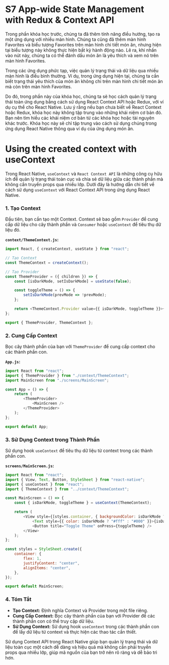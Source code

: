 # S7 App-wide State Management with Redux & Context API

Trong phần khóa học trước, chúng ta đã thêm tính năng điều hướng, tạo ra một ứng dụng với nhiều màn hình. Chúng ta cũng đã thêm màn hình Favorites và biểu tượng Favorites trên màn hình chi tiết món ăn, nhưng hiện tại biểu tượng này không thực hiện bất kỳ hành động nào. Lẽ ra, khi nhấn vào nút này, chúng ta có thể đánh dấu món ăn là yêu thích và xem nó trên màn hình Favorites.

Trong các ứng dụng phức tạp, việc quản lý trạng thái và dữ liệu qua nhiều màn hình là điều bình thường. Ví dụ, trong ứng dụng hiện tại, chúng ta cần biết trạng thái yêu thích của món ăn không chỉ trên màn hình chi tiết món ăn mà còn trên màn hình Favorites.

Do đó, trong phần này của khóa học, chúng ta sẽ học cách quản lý trạng thái toàn ứng dụng bằng cách sử dụng React Context API hoặc Redux, với ví dụ cụ thể cho React Native. Lưu ý rằng nếu bạn chưa biết về React Context hoặc Redux, khóa học này không tập trung vào những khái niệm cơ bản đó. Bạn nên tìm hiểu các khái niệm cơ bản từ các khóa học hoặc tài nguyên khác trước. Khóa học này sẽ chỉ tập trung vào cách sử dụng chúng trong ứng dụng React Native thông qua ví dụ của ứng dụng món ăn.

# Using the created context with useContext

Trong React Native, `useContext` và `React Context API` là những công cụ hữu ích để quản lý trạng thái toàn cục và chia sẻ dữ liệu giữa các thành phần mà không cần truyền props qua nhiều lớp. Dưới đây là hướng dẫn chi tiết về cách sử dụng `useContext` với React Context API trong ứng dụng React Native.

### 1. **Tạo Context**

Đầu tiên, bạn cần tạo một Context. Context sẽ bao gồm `Provider` để cung cấp dữ liệu cho cây thành phần và `Consumer` hoặc `useContext` để tiêu thụ dữ liệu đó.

**`context/ThemeContext.js`:**

```javascript
import React, { createContext, useState } from "react";

// Tạo Context
const ThemeContext = createContext();

// Tạo Provider
const ThemeProvider = ({ children }) => {
    const [isDarkMode, setIsDarkMode] = useState(false);

    const toggleTheme = () => {
        setIsDarkMode(prevMode => !prevMode);
    };

    return <ThemeContext.Provider value={{ isDarkMode, toggleTheme }}>{children}</ThemeContext.Provider>;
};

export { ThemeProvider, ThemeContext };
```

### 2. **Cung Cấp Context**

Bọc cây thành phần của bạn với `ThemeProvider` để cung cấp context cho các thành phần con.

**`App.js`:**

```javascript
import React from "react";
import { ThemeProvider } from "./context/ThemeContext";
import MainScreen from "./screens/MainScreen";

const App = () => {
    return (
        <ThemeProvider>
            <MainScreen />
        </ThemeProvider>
    );
};

export default App;
```

### 3. **Sử Dụng Context trong Thành Phần**

Sử dụng hook `useContext` để tiêu thụ dữ liệu từ context trong các thành phần con.

**`screens/MainScreen.js`:**

```javascript
import React from "react";
import { View, Text, Button, StyleSheet } from "react-native";
import { useContext } from "react";
import { ThemeContext } from "../context/ThemeContext";

const MainScreen = () => {
    const { isDarkMode, toggleTheme } = useContext(ThemeContext);

    return (
        <View style={[styles.container, { backgroundColor: isDarkMode ? "#333" : "#fff" }]}>
            <Text style={{ color: isDarkMode ? "#fff" : "#000" }}>{isDarkMode ? "Dark Mode" : "Light Mode"}</Text>
            <Button title="Toggle Theme" onPress={toggleTheme} />
        </View>
    );
};

const styles = StyleSheet.create({
    container: {
        flex: 1,
        justifyContent: "center",
        alignItems: "center",
    },
});

export default MainScreen;
```

### 4. **Tóm Tắt**

-   **Tạo Context:** Định nghĩa Context và Provider trong một file riêng.
-   **Cung Cấp Context:** Bọc cây thành phần của bạn với Provider để các thành phần con có thể truy cập dữ liệu.
-   **Sử Dụng Context:** Sử dụng hook `useContext` trong các thành phần con để lấy dữ liệu từ context và thực hiện các thao tác cần thiết.

Sử dụng Context API trong React Native giúp bạn quản lý trạng thái và dữ liệu toàn cục một cách dễ dàng và hiệu quả mà không cần phải truyền props qua nhiều lớp, giúp mã nguồn của bạn trở nên rõ ràng và dễ bảo trì hơn.

